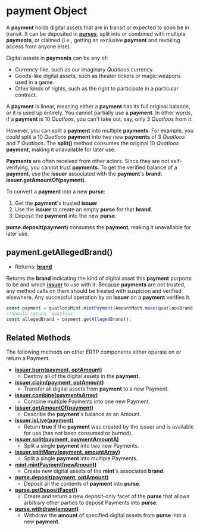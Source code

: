 # payment Object
A **payment** holds digital assets that are in transit or 
expected to soon be in transit. It can be deposited in **[purses](./purse.md)**, 
split into or combined with multiple **payments**, or claimed (i.e., getting
an exclusive **payment** and revoking access from anyone else). 

Digital assets in **payments** can be any of:
- Currency-like, such as our imaginary *Quatloos* currency.
- Goods-like digital assets, such as theater tickets or magic weapons used in a game.
- Other kinds of rights, such as the right to participate in a particular contract.

A **payment** is linear, meaning either a **payment** has its full
original balance, or it is used up entirely. You cannot partially use a
**payment**. In other words, if a **payment** is 10 *Quatloos*, you can't
take out, say, only 3 *Quatloos* from it.

However, you can split a **payment** into multiple **payments**. For example, you could split a 10 *Quatloos* **payment** into two new **payments** of 3 *Quatloos* and 7 *Quatloos*.
The **split()** method consumes the original 10 *Quatloos* **payment**,
making it unavailable for later use.

**Payments** are often received from other actors. Since they are not self-verifying,
you cannot trust **payments**. To get the verified balance of a **payment**, use the **issuer** 
associated with the **payment**'s **brand**: **issuer.getAmountOf(payment)**.

To convert a **payment** into a new **purse**: 
1. Get the **payment**'s trusted **issuer**. 
2. Use the **issuer** to create an empty **purse** for that **brand**.
3. Deposit the **payment** into the new **purse**. 

**purse.deposit(payment)** consumes the **payment**,
making it unavailable for later use.

## payment.getAllegedBrand()
- Returns: **[brand](./brand.md)**

Returns the **brand** indicating the kind of digital asset this **payment** purports to be and which **[issuer](./issuer.md)** to use
with it. Because **payments** are not trusted, any method calls on them
should be treated with suspicion and verified elsewhere.
Any successful operation by an **issuer** on a **payment** verifies it.

```js
const payment = quatloosMint.mintPayment(AmountMath.make(quatloosBrand, 10n));
//Should return 'quatloos'
const allegedBrand = payment.getAllegedBrand();
```

## Related Methods

The following methods on other ERTP components either operate
on or return a Payment.

- [**issuer.burn(payment, optAmount)**](./issuer.md#issuer-burn-payment-optamount)
  - Destroy all of the digital assets in the **payment**.
- [**issuer.claim(payment, optAmount)**](./issuer.md#issuer-claim-payment-optamount)
  - Transfer all digital assets from **payment** to a new Payment.
- [**issuer.combine(paymentsArray)**](./issuer.md#issuer-combine-paymentsarray-opttotalamount)
  - Combine multiple Payments into one new Payment.
- [**issuer.getAmountOf(payment)**](./issuer.md#issuer-getamountof-payment)
  - Describe the **payment**'s balance as an Amount.
- [**issuer.isLive(payment)**](./issuer.md#issuer-islive-payment)
  - Return **true** if the **payment** was created by the issuer and is available for use (has not been consumed or burned).
- [**issuer.split(payment, paymentAmountA)**](./issuer.md#issuer-split-payment-paymentamounta)
  - Split a single **payment** into two new Payments.
- [**issuer.splitMany(payment, amountArray)**](./issuer.md#issuer-splitmany-payment-amountarray)
  - Split a single **payment** into multiple Payments.
- [**mint.mintPayment(newAmount)**](./mint.md#mint-mintpayment-newamount)
  - Create new digital assets of the **mint**'s associated **brand**.
- [**purse.deposit(payment, optAmount)**](./purse.md#purse-deposit-payment-optamount)
  - Deposit all the contents of **payment** into **purse**.
- [**purse.getDepositFacet()**](./purse.md#purse-getdepositfacet)
  - Create and return a new deposit-only facet of the **purse** that allows arbitrary other parties to deposit Payments into **purse**.
- [**purse.withdraw(amount)**](./purse.md#purse-withdraw-amount)
  - Withdraw the **amount** of specified digital assets from **purse** into a new **payment**.
